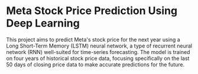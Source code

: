 # Meta Stock Price Prediction Using Deep Learning

This project aims to predict Meta's stock price for the next year using a Long Short-Term Memory (LSTM) neural network, a type of recurrent neural network (RNN) well-suited for time-series forecasting. The model is trained on four years of historical stock price data, focusing specifically on the last 50 days of closing price data to make accurate predictions for the future.

